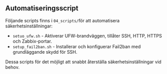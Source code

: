 ## Automatiseringsscript 

Följande scripts finns i `04_scripts/`för att automatisera säkerhetsinställningar:

- `setuo_ufw.sh` - Aktiverar UFW-brandväggen, tillåter SSH, HTTP, HTTPS och Zabbix-portar.
- `setup_fail2ban.sh` - Installerar och konfiguerar Fail2ban med grundläggande skydd för SSH.

Dessa scripts för det möjligt att snabbt återställa säkerhetsinställningar vid behov. 


